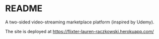 # README

A two-sided video-streaming marketplace platform (inspired by Udemy).

The site is deployed at https://flixter-lauren-raczkowski.herokuapp.com/